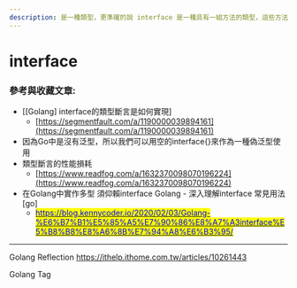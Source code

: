 ```yaml
---
description: 是一種類型，更準確的說 interface 是一種具有一組方法的類型，這些方法定義了 interface 的行為。
---
```


# interface



### 參考與收藏文章:

* \[\[Golang] interface的類型斷言是如何實現]
  * [https://segmentfault.com/a/1190000039894161](https://segmentfault.com/a/1190000039894161)
* 因為Go中是沒有泛型，所以我們可以用空的interface{}來作為一種偽泛型使用&#x20;
* 類型斷言的性能損耗
  * [https://www.readfog.com/a/1632370098070196224](https://www.readfog.com/a/1632370098070196224)
* 在Golang中實作多型 須仰賴interface Golang - 深入理解interface 常見用法 \[go]
  * <mark style="color:blue;"></mark>[<mark style="color:blue;">https://blog.kennycoder.io/2020/02/03/Golang-%E6%B7%B1%E5%85%A5%E7%90%86%E8%A7%A3interface%E5%B8%B8%E8%A6%8B%E7%94%A8%E6%B3%95/</mark>](https://blog.kennycoder.io/2020/02/03/Golang-%E6%B7%B1%E5%85%A5%E7%90%86%E8%A7%A3interface%E5%B8%B8%E8%A6%8B%E7%94%A8%E6%B3%95/)<mark style="color:blue;"></mark>

<mark style="color:blue;"></mark>



***

Golang Reflection https://ithelp.ithome.com.tw/articles/10261443

Golang Tag
